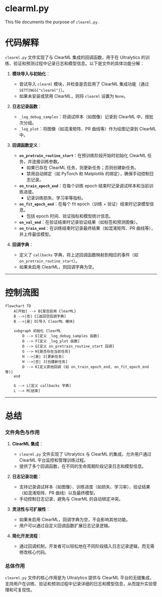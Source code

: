 # clearml.py

This file documents the purpose of `clearml.py`.

# 代码解释

`clearml.py` 文件实现了与 ClearML 集成的回调函数，用于在 Ultralytics 的训练、验证和预测过程中记录日志和模型信息。以下是文件的具体功能分解：

1. **模块导入与初始化**：
   - 尝试导入 `clearml` 模块，并检查是否启用了 ClearML 集成功能（通过 `SETTINGS["clearml"]`）。
   - 如果未安装或禁用 ClearML，则将 `clearml` 设置为 `None`。

2. **日志记录函数**：
   - `_log_debug_samples`：将调试样本（如图像）记录到 ClearML 中，按批次分组。
   - `_log_plot`：将图像（如混淆矩阵、PR 曲线等）作为绘图记录到 ClearML 中。

3. **回调函数定义**：
   - **`on_pretrain_routine_start`**：在预训练阶段开始时初始化 ClearML 任务，并连接训练参数。
     - 如果已存在 ClearML 任务，则更新任务；否则创建新任务。
     - 禁用自动绑定（如 PyTorch 和 Matplotlib 的绑定），确保手动控制日志记录。
   - **`on_train_epoch_end`**：在每个训练 epoch 结束时记录调试样本和当前训练进度。
     - 记录训练损失、学习率等指标。
   - **`on_fit_epoch_end`**：在每个 fit epoch（训练 + 验证）结束时记录模型信息。
     - 包括 epoch 时间、验证指标和模型统计信息。
   - **`on_val_end`**：在验证结束时记录验证结果（如标签和预测图像）。
   - **`on_train_end`**：在训练结束时记录最终结果（如混淆矩阵、PR 曲线等），并上传最佳模型。

4. **回调字典**：
   - 定义了 `callbacks` 字典，将上述回调函数映射到相应的事件（如 `on_pretrain_routine_start`）。
   - 如果未启用 ClearML，则回调字典为空。

---

# 控制流图

```mermaid
flowchart TD
    A[开始] --> B{是否启用 ClearML}
    B -->|否| C[返回空回调字典]
    B -->|是| D[导入 ClearML 模块]

    subgraph 初始化 ClearML
        D --> E[定义 _log_debug_samples 函数]
        D --> F[定义 _log_plot 函数]
        D --> G[定义 on_pretrain_routine_start 回调]
        G --> H{是否存在当前任务}
        H -->|是| I[更新任务]
        H -->|否| J[创建新任务]
        D --> K[定义其他回调 (如 on_train_epoch_end, on_fit_epoch_end 等)]
    end

    G --> L[定义 callbacks 字典]
    L --> M[结束]
```

---

# 总结

### 文件角色与作用

1. **ClearML 集成**：
   - `clearml.py` 文件实现了 Ultralytics 与 ClearML 的集成，允许用户通过 ClearML 平台监控和管理训练过程。
   - 提供了多个回调函数，在不同的生命周期阶段记录日志和模型信息。

2. **日志记录功能**：
   - 支持记录调试样本（如图像）、训练进度（如损失、学习率）、验证结果（如混淆矩阵、PR 曲线）以及最终模型。
   - 手动控制日志记录，避免与 ClearML 的自动绑定冲突。

3. **灵活性与可扩展性**：
   - 如果未启用 ClearML，回调字典为空，不会影响其他功能。
   - 用户可以通过自定义回调函数扩展日志记录逻辑。

4. **简化开发流程**：
   - 通过回调机制，开发者可以轻松地在不同阶段插入日志记录逻辑，而无需修改核心代码。

### 总体作用

`clearml.py` 文件的核心作用是为 Ultralytics 提供与 ClearML 平台的无缝集成，支持用户在训练、验证和预测过程中记录详细的日志和模型信息，从而提升实验管理和可复现性。